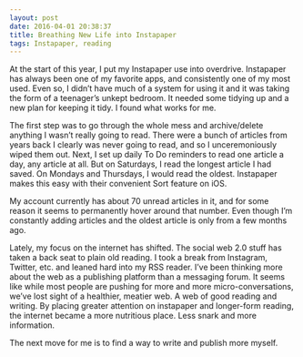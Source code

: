 ```yaml
---
layout: post
date: 2016-04-01 20:38:37
title: Breathing New Life into Instapaper
tags: Instapaper, reading
---
```

At the start of this year, I put my Instapaper use into overdrive. Instapaper has always been one of my favorite apps, and consistently one of my most used. Even so, I didn’t have much of a system for using it and it was taking the form of a teenager’s unkept bedroom. It needed some tidying up and a new plan for keeping it tidy. I found what works for me.

The first step was to go through the whole mess and archive/delete anything I wasn’t really going to read. There were a bunch of articles from years back I clearly was never going to read, and so I unceremoniously wiped them out. Next, I set up daily To Do reminders to read one article a day, any article at all. But on Saturdays, I read the longest article I had saved. On Mondays and Thursdays, I would read the oldest. Instapaper makes this easy with their convenient Sort feature on iOS.

My account currently has about 70 unread articles in it, and for some reason it seems to permanently hover around that number. Even though I’m constantly adding articles and the oldest article is only from a few months ago.

Lately, my focus on the internet has shifted. The social web 2.0 stuff has taken a back seat to plain old reading. I took a break from Instagram, Twitter, etc. and leaned hard into my RSS reader. I’ve been thinking more about the web as a publishing platform than a messaging forum. It seems like while most people are pushing for more and more micro-conversations, we’ve lost sight of a healthier, meatier web. A web of good reading and writing. By placing greater attention on instapaper and longer-form reading, the internet became a more nutritious place. Less snark and more information.

The next move for me is to find a way to write and publish more myself.